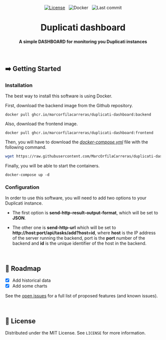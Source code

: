 <div align="center">

[![License](https://img.shields.io/github/license/MarcOrfilaCarreras/duplicati-dashboard?style=flat)](https://github.com/MarcOrfilaCarreras/duplicati-dashboard) &nbsp; ![Docker](https://img.shields.io/github/actions/workflow/status/MarcOrfilaCarreras/duplicati-dashboard/docker.yml?branch=master&label=docker&style=flat) &nbsp; ![Last commit](https://img.shields.io/github/last-commit/MarcOrfilaCarreras/duplicati-dashboard?style=flat)

</div>

<div align="center">
    <h1>Duplicati dashboard</h1>
    <h4> A simple DASHBOARD for monitoring you Duplicati instances</h4>
</div>

<br>

## :arrow_right: Getting Started

### Installation

The best way to install this software is using Docker.

First, download the backend image from the Github repository.

```
docker pull ghcr.io/marcorfilacarreras/duplicati-dashboard:backend
```

Also, download the frontend image.

```
docker pull ghcr.io/marcorfilacarreras/duplicati-dashboard:frontend
```

Then, you will have to download the [*docker-compose.yml*](https://raw.githubusercontent.com/MarcOrfilaCarreras/duplicati-dashboard/master/docker/docker-compose.yml) file with the following command.

``` bash
wget https://raw.githubusercontent.com/MarcOrfilaCarreras/duplicati-dashboard/master/docker/docker-compose.yml
```

Finally, you will be able to start the containers.

```
docker-compose up -d
```

### Configuration
In order to use this software, you will need to add two options to your Duplicati instance.

- The first option is **send-http-result-output-format**, which will be set to **JSON**.

- The other one is **send-http-url** which will be set to **http://host:port/api/tasks/add?host=id**, where **host** is the IP address of the server running the backend, port is the **port** number of the backend and **id** is the unique identifier of the host in the backend.

<br>

## :hammer: Roadmap

- [x] Add historical data
- [x] Add some charts

See the [open issues](https://github.com/MarcOrfilaCarreras/duplicati-dashboard/issues) for a full list of proposed features (and known issues).

<br>

## :key: License

Distributed under the MIT License. See `LICENSE` for more information.
